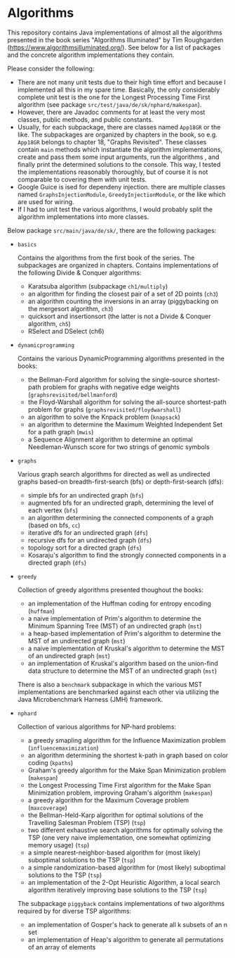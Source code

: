 # Algorithms

This repository contains Java implementations of almost all the algorithms presented in the book series "Algorithms Illuminated" by Tim Roughgarden (https://www.algorithmsilluminated.org/). See below for a list of packages and the concrete algorithm implementations they contain.

Please consider the following:
- There are not many unit tests due to their high time effort and because I implemented all this in my spare time. Basically, the only considerably complete unit test is the one for the Longest Processing Time First algorithm (see package `src/test/java/de/sk/nphard/makespan`).
- However, there are Javadoc comments for at least the very most classes, public methods, and public constants.
- Usually, for each subpackage, there are classes named `App18GR` or the like. The subpackages are organized by chapters in the book, so e.g. `App18GR` belongs to chapter 18, "Graphs Revisited". These classes contain `main` methods which instantiate the algorithm implementations, create and pass them some input arguments, run the algorithms , and finally print the determined solutions to the console. This way, I tested the implementations reasonably thoroughly, but of course it is not comparable to covering them with unit tests.
- Google Guice is ised for dependeny injection. there are multiple classes named `GraphsInjectionModule`, `GreedyInjectionModule`, or the like which are used for wiring.
- If I had to unit test the various algorithms, I would probably split the algorithm implementations into more classes.

Below package `src/main/java/de/sk/`, there are the following packages:
- `basics`
  
  Contains the algorithms from the first book of the series. The subpackages are organized in chapters. Contains implementations of the following Divide & Conquer algorithms:
  - Karatsuba algorithm (subpackage `ch1/multiply`)
  - an algorithm for finding the closest pair of a set of 2D points (`ch3`)
  - an algorithm counting the inversions in an array (piggybacking on the mergesort algorithm, `ch3`)
  - quicksort and insertionsort (the latter is not a Divide & Conquer algorithm, `ch5`)
  - RSelect and DSelect (ch6)
  
- `dynamicprogramming`
  
  Contains the various DynamicProgramming algorithms presented in the books:
  - the Bellman-Ford algorithm for solving the single-source shortest-path problem for graphs with negative edge weights (`graphsrevisited/bellmanford`)
  - the Floyd-Warshall algorithm for solving the all-source shortest-path problem for graphs (`graphsrevisited/floydwarshall`)
  - an algorithm to solve the Knpack problem (`knapsack`)
  - an algorithm to determine the Maximum Weighted Independent Set for a path graph (`mwis`)
  - a Sequence Alignment algorithm to determine an optimal Needleman-Wunsch score for two strings of genomic symbols
  
- `graphs`

  Various graph search algorithms for directed as well as undirected graphs based-on breadth-first-search (bfs) or depth-first-search (dfs):
  - simple bfs for an undirected graph (`bfs`)
  - augmented bfs for an undirected graph, determining the level of each vertex (`bfs`)
  - an algorithm determining the connected components of a graph (based on bfs, `cc`)
  - iterative dfs for an undirected graph (`dfs`)
  - recursive dfs for an undirected graph (`dfs`)
  - topology sort for a directed graph (`dfs`)
  - Kosaraju's algorithm to find the strongly connected components in a directed graph (`dfs`)
  
- `greedy`

  Collection of greedy algorithms presented thoughout the books:
  - an implementation of the Huffman coding for entropy encoding (`huffman`)
  - a naive implementation of Prim's algorithm to determine the Minimum Spanning Tree (MST) of an undirected graph (`mst`)
  - a heap-based implementation of Prim's algorithm to determine the MST of an undirected graph (`mst`)
  - a naive implementation of Kruskal's algorithm to determine the MST of an undirected graph (`mst`)
  - an implementation of Kruskal's algorithm based on the union-find data structure to determine the MST of an undirected graph (`mst`)
  
  There is also a `benchmark` subpackage in which the various MST implementations are benchmarked against each other via utilizing the Java Microbenchmark Harness (JMH) framework.
  
- `nphard`

  Collection of various algorithms for NP-hard problems:
  - a greedy smapling algorithm for the Influence Maximization problem (`influencemaximization`)
  - an algorithm determining the shortest k-path in graph based on color coding (`kpaths`)
  - Graham's greedy algorithm for the Make Span Minimization problem (`makespan`)
  - the Longest Processing Time First algorithm for the Make Span Minimization problem, improving Graham's algorithm (`makespan`)
  - a greedy algorithm for the Maximum Coverage problem (`maxcoverage`)
  - the Bellman-Held-Karp algorithm for optimal solutions of the Travelling Salesman Problem (TSP) (`tsp`)
  - two different exhaustive search algorithms for optimally  solving the TSP (one very naive implementation, one somewhat optimizing memory usage) (`tsp`)
  - a simple nearest-neighbor-based algorithm for (most likely) suboptimal solutions to the TSP (`tsp`)
  - a simple randomization-based algorithm for (most likely) suboptimal solutions to the TSP (`tsp`)
  - an implementation of the 2-Opt Heuristic Algorithm, a local search algorithm iteratively improving base solutions to the TSP (`tsp`)
  
  The subpackage `piggyback` contains implementations of two algorithms required by for diverse TSP algorithms:
  - an implementation of Gosper's hack to generate all k subsets of an n set
  - an implementation of Heap's algorithm to generate all permutations of an array of elements
